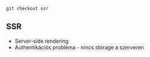 ```git checkout ssr```

## SSR

- Server-side rendering
- Authentikációs probléma - nincs storage a szerveren
